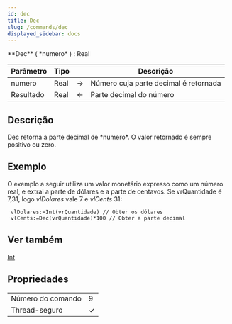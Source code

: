 ```yaml
---
id: dec
title: Dec
slug: /commands/dec
displayed_sidebar: docs
---
```


<!--REF #_command_.Dec.Syntax-->**Dec** ( *numero* ) : Real<!-- END REF-->
<!--REF #_command_.Dec.Params-->
| Parâmetro | Tipo |  | Descrição |
| --- | --- | --- | --- |
| numero | Real | &#8594;  | Número cuja parte decimal é retornada |
| Resultado | Real | &#8592; | Parte decimal do número |

<!-- END REF-->

## Descrição 

<!--REF #_command_.Dec.Summary-->Dec retorna a parte decimal de *numero*.<!-- END REF--> O valor retornado é sempre positivo ou zero.

## Exemplo 

O exemplo a seguir utiliza um valor monetário expresso como um número real, e extrai a parte de dólares e a parte de centavos. Se vrQuantidade é 7,31, logo *vlDolares* vale 7 e *vlCents* 31:

```4d
 vlDolares:=Int(vrQuantidade) // Obter os dólares
 vlCents:=Dec(vrQuantidade)*100 // Obter a parte decimal
```

## Ver também 

[Int](int.md)  

## Propriedades

|  |  |
| --- | --- |
| Número do comando | 9 |
| Thread-seguro | &check; |


